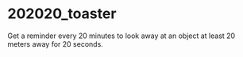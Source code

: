 # 202020_toaster

Get a reminder every 20 minutes to look away at an object at least 20 meters away for 20 seconds.
